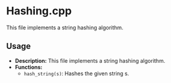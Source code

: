 # Hashing.cpp

This file implements a string hashing algorithm.

## Usage

*   **Description:** This file implements a string hashing algorithm.
*   **Functions:**
    *   `hash_string(s)`: Hashes the given string s.